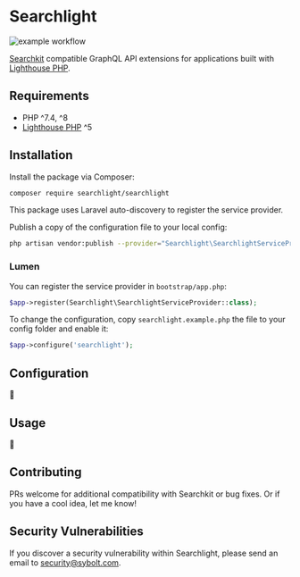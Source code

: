
# Searchlight

![example workflow](https://github.com/mcmanning/searchlight/actions/workflows/ci.yml/badge.svg)

[Searchkit](https://www.searchkit.co/) compatible GraphQL API extensions for applications built with [Lighthouse PHP](https://lighthouse-php.com/).

## Requirements

* PHP ^7.4, ^8
* [Lighthouse PHP](https://lighthouse-php.com/) ^5

## Installation

Install the package via Composer:

```sh
composer require searchlight/searchlight
```

This package uses Laravel auto-discovery to register the service provider.

Publish a copy of the configuration file to your local config:

```sh
php artisan vendor:publish --provider="Searchlight\SearchlightServiceProvider"
```

### Lumen

You can register the service provider in `bootstrap/app.php`:

```php
$app->register(Searchlight\SearchlightServiceProvider::class);
```

To change the configuration, copy `searchlight.example.php` the file to your config folder and enable it:

```php
$app->configure('searchlight');
```

## Configuration

:snail:

## Usage

:snail:

## Contributing

PRs welcome for additional compatibility with Searchkit or bug fixes. Or if you have a cool idea, let me know!

## Security Vulnerabilities

If you discover a security vulnerability within Searchlight, please send an email to security@sybolt.com.

